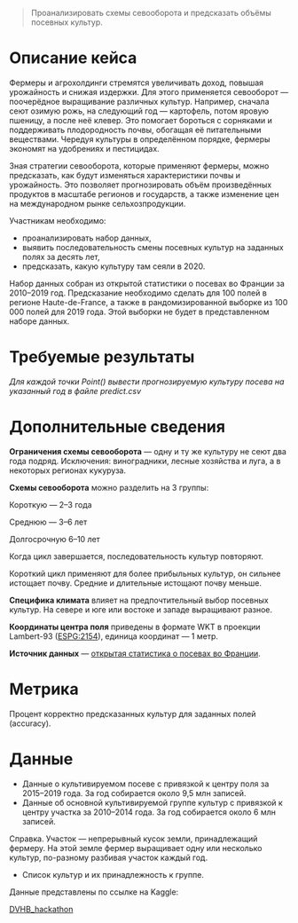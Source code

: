 > Проанализировать схемы севооборота и предсказать объёмы посевных культур.

# **Описание кейса**

Фермеры и агрохолдинги стремятся увеличивать доход, повышая урожайность и снижая издержки. Для этого применяется севооборот — поочерёдное выращивание различных культур. Например, сначала сеют озимую рожь, на следующий год — картофель, потом яровую пшеницу, а после неё клевер. Это помогает бороться с сорняками и поддерживать плодородность почвы, обогащая её питательными веществами. Чередуя культуры в определённом порядке, фермеры экономят на удобрениях и пестицидах.

Зная стратегии севооборота, которые применяют фермеры, можно предсказать, как будут изменяться характеристики почвы и урожайность. Это позволяет прогнозировать объём произведённых продуктов в масштабе регионов и государств, а также изменение цен на международном рынке сельхозпродукции.

Участникам необходимо:

- проанализировать набор данных,
- выявить последовательность смены посевных культур на заданных полях за десять лет,
- предсказать, какую культуру там сеяли в 2020.

Набор данных собран из открытой статистики о посевах во Франции за 2010–2019 год. Предсказание необходимо сделать для 100 полей в регионе Haute-de-France, а также в рандомизированной выборке из 100 000 полей для 2019 года. Этой выборки не будет в представленном наборе данных.

# **Требуемые результаты**

*Для каждой точки Point() вывести прогнозируемую культуру посева на указанный год в файле predict.csv*

# **Дополнительные сведения**

**Ограничения схемы севооборота** — одну и ту же культуру не сеют два года подряд. Исключения: виноградники, лесные хозяйства и луга, а в некоторых регионах кукуруза.

**Схемы севооборота** можно разделить на 3 группы:

Короткую — 2–3 года

Среднюю — 3–6 лет

Долгосрочную 6–10 лет

Когда цикл завершается, последовательность культур повторяют.

Короткий цикл применяют для более прибыльных культур, он сильнее истощает почву. Средние и длительные истощают почву меньше.

**Специфика климата** влияет на предпочтительный выбор посевных культур. На севере и юге или востоке и западе выращивают разное.

**Координаты центра поля** приведены в формате WKT в проекции Lambert-93 ([ESPG:2154](https://epsg.io/2154)), единица координат — 1 метр.

**Источник данных** — [открытая статистика о посевах во Франции](https://www.data.gouv.fr/en/datasets/registre-parcellaire-graphique-rpg-contours-des-parcelles-et-ilots-culturaux-et-leur-groupe-de-cultures-majoritaire/).

# **Метрика**

Процент корректно предсказанных культур для заданных полей (accuracy).

# **Данные**

- Данные о культивируемом посеве с привязкой к центру поля за 2015–2019 года. За год собирается около 9,5 млн записей.
- Данные об основной культивируемой группе культур с привязкой к центру участка за 2010–2014 года. За год собирается около 6 млн записей.

Справка. Участок — непрерывный кусок земли, принадлежащий фермеру. На этой земле фермер выращивает одну или несколько культур, по-разному разбивая участок каждый год.

- Список культур и их принадлежность к группе.

Данные представлены по ссылке на Kaggle:

[DVHB_hackathon](https://www.kaggle.com/denisthemartyr/dvhb-hackathon)
